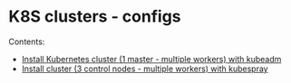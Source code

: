 # K8S clusters - configs

Contents:
* [Install Kubernetes cluster (1 master - multiple workers) with kubeadm](one-master-kubeadm/)
* [Install cluster (3 control nodes - multiple workers) with kubespray](no-link)

